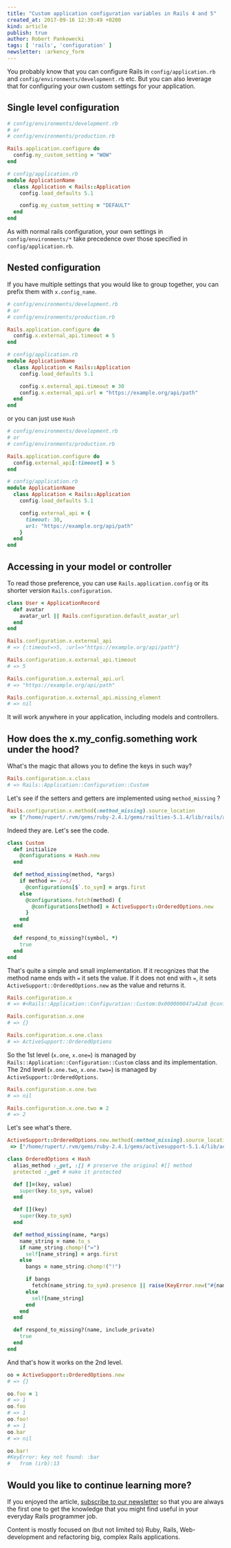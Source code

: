 ```yaml
---
title: "Custom application configuration variables in Rails 4 and 5"
created_at: 2017-09-16 12:39:49 +0200
kind: article
publish: true
author: Robert Pankowecki
tags: [ 'rails', 'configuration' ]
newsletter: :arkency_form
---
```


You probably know that you can configure Rails in `config/application.rb` and `config/environments/development.rb` etc. But you can also leverage that for configuring your own custom settings for your application.

<!-- more -->

## Single level configuration

```ruby
# config/environments/development.rb
# or
# config/environments/production.rb

Rails.application.configure do
  config.my_custom_setting = "WOW"
end
```

```ruby
# config/application.rb
module ApplicationName
  class Application < Rails::Application
    config.load_defaults 5.1

    config.my_custom_setting = "DEFAULT"
  end
end
```

As with normal rails configuration, your own settings in `config/environments/*` take precedence over those specified in `config/application.rb`.

## Nested configuration

If you have multiple settings that you would like to group together, you can prefix them with `x.config_name`.

```ruby
# config/environments/development.rb
# or
# config/environments/production.rb

Rails.application.configure do
  config.x.external_api.timeout = 5
end
```

```ruby
# config/application.rb
module ApplicationName
  class Application < Rails::Application
    config.load_defaults 5.1

    config.x.external_api.timeout = 30
    config.x.external_api.url = "https://example.org/api/path"
  end
end
```

or you can just use `Hash`

```ruby
# config/environments/development.rb
# or
# config/environments/production.rb

Rails.application.configure do
  config.external_api[:timeout] = 5
end
```

```ruby
# config/application.rb
module ApplicationName
  class Application < Rails::Application
    config.load_defaults 5.1

    config.external_api = {
      timeout: 30,
      url: "https://example.org/api/path"
    }
  end
end
```

## Accessing in your model or controller

To read those preference, you can use `Rails.application.config` or its shorter version `Rails.configuration`.

```ruby
class User < ApplicationRecord
  def avatar
    avatar_url || Rails.configuration.default_avatar_url
  end
end
```

```ruby
Rails.configuration.x.external_api
# => {:timeout=>5, :url=>"https://example.org/api/path"}

Rails.configuration.x.external_api.timeout
# => 5

Rails.configuration.x.external_api.url
# => "https://example.org/api/path"

Rails.configuration.x.external_api.missing_element
# => nil
```

It will work anywhere in your application, including models and controllers.

## How does the x.my_config.something work under the hood?

What's the magic that allows you to define the keys in such way?

```ruby
Rails.configuration.x.class
# => Rails::Application::Configuration::Custom
```

Let's see if the setters and getters are implemented using `method_missing` ?

```ruby
Rails.configuration.x.method(:method_missing).source_location
 => ["/home/rupert/.rvm/gems/ruby-2.4.1/gems/railties-5.1.4/lib/rails/application/configuration.rb", 200]
```

Indeed they are. Let's see the code.

```ruby
class Custom
  def initialize
    @configurations = Hash.new
  end

  def method_missing(method, *args)
    if method =~ /=$/
      @configurations[$`.to_sym] = args.first
    else
      @configurations.fetch(method) {
        @configurations[method] = ActiveSupport::OrderedOptions.new
      }
    end
  end

  def respond_to_missing?(symbol, *)
    true
  end
end
```

That's quite a simple and small implementation. If it recognizes that the method name ends with `=` it sets the value. If it does not end with `=`, it sets `ActiveSupport::OrderedOptions.new` as the value and returns it.


```ruby
Rails.configuration.x
# => #<Rails::Application::Configuration::Custom:0x000000047a42a8 @configurations={}>

Rails.configuration.x.one
# => {}

Rails.configuration.x.one.class
# => ActiveSupport::OrderedOptions
```

So the 1st level (`x.one`, `x.one=`) is managed by `Rails::Application::Configuration::Custom` class and its implementation. The 2nd level (`x.one.two`, `x.one.two=`) is managed by `ActiveSupport::OrderedOptions`.

```ruby
Rails.configuration.x.one.two
# => nil

Rails.configuration.x.one.two = 2
# => 2
```

Let's see what's there.

```ruby
ActiveSupport::OrderedOptions.new.method(:method_missing).source_location
 => ["/home/rupert/.rvm/gems/ruby-2.4.1/gems/activesupport-5.1.4/lib/active_support/ordered_options.rb", 39]
```

```ruby
class OrderedOptions < Hash
  alias_method :_get, :[] # preserve the original #[] method
  protected :_get # make it protected

  def []=(key, value)
    super(key.to_sym, value)
  end

  def [](key)
    super(key.to_sym)
  end

  def method_missing(name, *args)
    name_string = name.to_s
    if name_string.chomp!("=")
      self[name_string] = args.first
    else
      bangs = name_string.chomp!("!")

      if bangs
        fetch(name_string.to_sym).presence || raise(KeyError.new("#{name_string} is blank."))
      else
        self[name_string]
      end
    end
  end

  def respond_to_missing?(name, include_private)
    true
  end
end
```

And that's how it works on the 2nd level.

```ruby
oo = ActiveSupport::OrderedOptions.new
# => {}

oo.foo = 1
# => 1
oo.foo
# => 1
oo.foo!
# => 1
oo.bar
# => nil

oo.bar!
#KeyError: key not found: :bar
#	from (irb):13
```

## Would you like to continue learning more?

If you enjoyed the article, [subscribe to our newsletter](http://arkency.com/newsletter) so that you are always the first one to get the knowledge that you might find useful in your everyday Rails programmer job.

Content is mostly focused on (but not limited to) Ruby, Rails, Web-development and refactoring big, complex Rails applications.